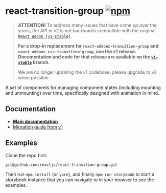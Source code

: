 # react-transition-group [![npm][npm-badge]][npm]

> **ATTENTION!** To address many issues that have come up over the years, the API in v2 is not backwards compatible with the original [`React addon (v1-stable)`](https://github.com/reactjs/react-transition-group/tree/v1-stable).
>
> **For a drop-in replacement for `react-addons-transition-group` and `react-addons-css-transition-group`, use the v1 release. Documentation and code for that release are available on the [`v1-stable`](https://github.com/reactjs/react-transition-group/tree/v1-stable) branch.**
>
> We are no longer updating the v1 codebase, please upgrade to v2 when possible

A set of components for managing component states (including mounting and unmounting) over time, specifically designed with animation in mind.

## Documentation

- [**Main documentation**](https://reactcommunity.org/react-transition-group/)
- [Migration guide from v1](/Migration.md)

## Examples

Clone the repo first:

```
git@github.com:reactjs/react-transition-group.git
```

Then run `npm install` (or `yarn`), and finally `npm run storybook` to start a storybook instance that you can navigate to in your browser to see the examples.

[npm-badge]: https://img.shields.io/npm/v/react-transition-group.svg
[npm]: https://www.npmjs.org/package/react-transition-group
